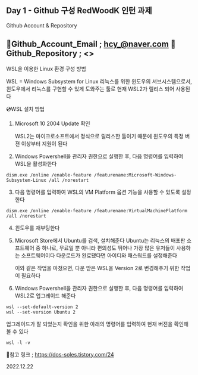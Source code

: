 Day 1 - Github 구성
RedWoodK 인턴 과제
---

Github Account & Repository


📧Github_Account_Email ; <hcy_@naver.com>
📂Github_Repository ; <>
---

WSL을 이용한 Linux 환경 구성 방법

WSL = Windows Subsystem for Linux
리눅스를 위한 윈도우의 서브시스템으로서, 윈도우에서 리눅스를 구현할 수 있게 도와주는 툴로 현재 WSL2가 릴리스 되어 사용된다


💿WSL 설치 방법

1. Microsoft 10 2004 Update 확인

    WSL2는 마이크로소프트에서 정식으로 릴리스한 툴이기 때문에 윈도우의 특정 버젼 이상부터 지원이 된다
    

2. Windows Powershell을 관리자 권한으로 실행한 후, 다음 명령어를 입력하여 WSL을 활성화한다

```
dism.exe /online /enable-feature /featurename:Microsoft-Windows-Subsystem-Linux /all /norestart
```
 
3. 다음 명령어를 입력하여 WSL의 VM Platform 옵션 기능을 사용할 수 있도록 설정한다

```
dism.exe /online /enable-feature /featurename:VirtualMachinePlatform /all /norestart
``` 

4.  윈도우를 재부팅한다

5. Microsoft Store에서 Ubuntu를 검색, 설치해준다
    Ubuntu는 리눅스의 배포판 소프트웨어 중 하나로, 무료일 뿐 아니라 편의성도 뛰어나 가장 많은 유저들이 사용하는 소프트웨어이다
    다운로드가 완료됐다면 아이디와 패스워드를 설정해준다
 
    이와 같은 작업을 마쳤으면, 다운 받은 WSL을 Version 2로 변경해주기 위한 작업이 필요하다
 
6. Windows Powershell을 관리자 권한으로 실행한 후, 다음 명령어를 입력하여 WSL2로 업그레이드 해준다

```
wsl --set-default-version 2
wsl --set-version Ubuntu 2
```

   업그레이드가 잘 되었는지 확인을 위한 아래의 명령어를 입력하여 현재 버젼을 확인해 볼 수 있다

```
wsl -l -v
```

 📎참고 링크 ; <https://dos-soles.tistory.com/24>

2022.12.22

